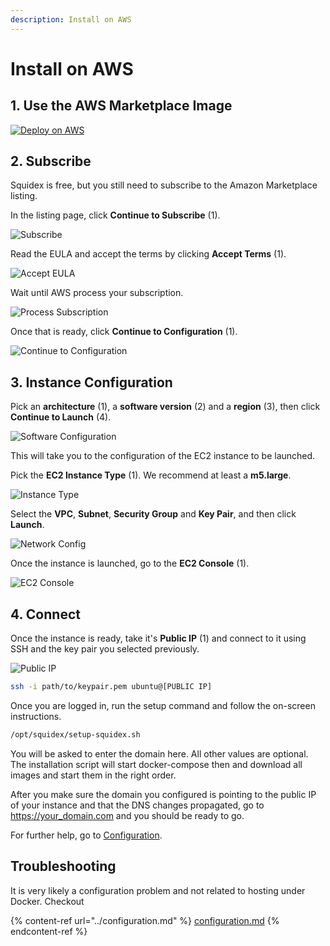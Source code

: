 ```yaml
---
description: Install on AWS
---
```


# Install on AWS

## 1. Use the AWS Marketplace Image

[![Deploy on AWS](https://img.shields.io/badge/-Deploy%20to%20AWS-232F3E?style=for-the-badge\&logo=amazon-aws\&logoColor=ffffff)](https://aws.amazon.com/marketplace/pp/prodview-zvohj6i2bye7w)

## 2. Subscribe

Squidex is free, but you still need to subscribe to the Amazon Marketplace listing.

In the listing page, click **Continue to Subscribe** (1).

![Subscribe](../../../.gitbook/assets/aws-2-1.png)

Read the EULA and accept the terms by clicking **Accept Terms** (1).

![Accept EULA](../../../.gitbook/assets/aws-2-2.png)

Wait until AWS process your subscription.

![Process Subscription](../../../.gitbook/assets/aws-2-3.png)

Once that is ready, click **Continue to Configuration** (1).

![Continue to Configuration](../../../.gitbook/assets/aws-2-4.png)

## 3. Instance Configuration

Pick an **architecture** (1), a **software version** (2) and a **region** (3), then click **Continue to Launch** (4).

![Software Configuration](../../../.gitbook/assets/aws-3-1.png)

This will take you to the configuration of the EC2 instance to be launched.

Pick the **EC2 Instance Type** (1). We recommend at least a **m5.large**.

![Instance Type](../../../.gitbook/assets/aws-3-2.png)

Select the **VPC**, **Subnet**, **Security Group** and **Key Pair**, and then click **Launch**.

![Network Config](../../../.gitbook/assets/aws-3-3.png)

Once the instance is launched, go to the **EC2 Console** (1).

![EC2 Console](../../../.gitbook/assets/aws-3-4.png)

## 4. Connect

Once the instance is ready, take it's **Public IP** (1) and connect to it using SSH and the key pair you selected previously.

![Public IP](../../../.gitbook/assets/aws-4-1.png)

```bash
ssh -i path/to/keypair.pem ubuntu@[PUBLIC IP]
```

Once you are logged in, run the setup command and follow the on-screen instructions.

```bash
/opt/squidex/setup-squidex.sh
```

You will be asked to enter the domain here. All other values are optional. The installation script will start docker-compose then and download all images and start them in the right order.

After you make sure the domain you configured is pointing to the public IP of your instance and that the DNS changes propagated, go to [https://your\_domain.com](https://your\_domain.com) and you should be ready to go.

For further help, go to [Configuration](https://docs.squidex.io/01-getting-started/installation/configuration).

## Troubleshooting

It is very likely a configuration problem and not related to hosting under Docker. Checkout

{% content-ref url="../configuration.md" %}
[configuration.md](../configuration.md)
{% endcontent-ref %}
